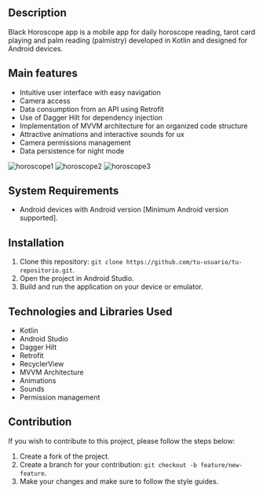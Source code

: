 ## Description
Black Horoscope app is a mobile app for daily horoscope reading, tarot card playing and palm reading (palmistry) developed in Kotlin and designed for Android devices.

## Main features
- Intuitive user interface with easy navigation
- Camera access
- Data consumption from an API using Retrofit
- Use of Dagger Hilt for dependency injection
- Implementation of MVVM architecture for an organized code structure
- Attractive animations and interactive sounds for ux
- Camera permissions management
- Data persistence for night mode

![horoscope1](https://github.com/ArtielSry/KotlinAndroidApp_Horoscope/assets/113340763/fcbc2e3d-5848-4f32-9707-0163b4dc7369)
![horoscope2](https://github.com/ArtielSry/KotlinAndroidApp_Horoscope/assets/113340763/cc34e055-5eaa-41cb-87e9-7c83770dc313)
![horoscope3](https://github.com/ArtielSry/KotlinAndroidApp_Horoscope/assets/113340763/5864a14d-573c-4474-977e-f2937333c05f)


## System Requirements
- Android devices with Android version [Minimum Android version supported].

## Installation
1. Clone this repository: `git clone https://github.com/tu-usuario/tu-repositorio.git`.
2. Open the project in Android Studio.
3. Build and run the application on your device or emulator.

## Technologies and Libraries Used
- Kotlin
- Android Studio
- Dagger Hilt
- Retrofit
- RecyclerView
- MVVM Architecture
- Animations
- Sounds
- Permission management

## Contribution
If you wish to contribute to this project, please follow the steps below:
1. Create a fork of the project.
2. Create a branch for your contribution: `git checkout -b feature/new-feature`.
3. Make your changes and make sure to follow the style guides.
